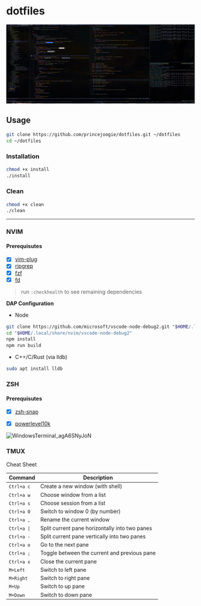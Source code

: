 # dotfiles

<!-- ![nvim_preview](https://user-images.githubusercontent.com/47204120/170640452-607474b9-32de-464f-a366-5343073f2b51.jpg) -->
![nvim_preview](./rr.png)

## Usage

```bash
git clone https://github.com/princejoogie/dotfiles.git ~/dotfiles
cd ~/dotfiles
```

### Installation

```bash
chmod +x install
./install
```

### Clean

```bash
chmod +x clean
./clean
```

---

### NVIM

#### Prerequisutes

- [x] [vim-plug](https://github.com/junegunn/vim-plug)
- [x] [ripgrep](https://github.com/BurntSushi/ripgrep)
- [x] [fzf](https://github.com/junegunn/fzf)
- [x] [fd](https://github.com/sharkdp/fd)

> run `:checkhealth` to see remaining dependencies


<!-- ![nvim_preview](https://user-images.githubusercontent.com/47204120/160265678-c9218945-cfa1-449e-9898-2a5abe15c67e.png) -->

**DAP Configuration**


- Node

```bash
git clone https://github.com/microsoft/vscode-node-debug2.git "$HOME/.local/share/nvim/vscode-node-debug2"
cd "$HOME/.local/share/nvim/vscode-node-debug2"
npm install
npm run build
```

- C++/C/Rust (via lldb)

```bash
sudo apt install lldb
```

### ZSH

#### Prerequisutes

- [x] [zsh-snap](https://github.com/marlonrichert/zsh-snap)
- [x] [powerlevel10k](https://github.com/romkatv/powerlevel10k)



![WindowsTerminal_agA6SNyJoN](https://user-images.githubusercontent.com/47204120/170641003-4a40b00b-bb89-45f4-9d2a-da78b8bb7019.jpg)

<!-- ![zsh preview] -->

### TMUX

Cheat Sheet

| Command     | Description                                    |
| ----------- | ---------------------------------------------- |
| `Ctrl+a c`  | Create a new window (with shell)               |
| `Ctrl+a w`  | Choose window from a list                      |
| `Ctrl+a s`  | Choose session from a list                     |
| `Ctrl+a 0`  | Switch to window 0 (by number)                 |
| `Ctrl+a ,`  | Rename the current window                      |
| `Ctrl+a \|` | Split current pane horizontally into two panes |
| `Ctrl+a -`  | Split current pane vertically into two panes   |
| `Ctrl+a o`  | Go to the next pane                            |
| `Ctrl+a ;`  | Toggle between the current and previous pane   |
| `Ctrl+a x`  | Close the current pane                         |
| `M+Left`    | Switch to left pane                            |
| `M+Right`   | Switch to right pane                           |
| `M+Up`      | Switch to up pane                              |
| `M+Down`    | Switch to down pane                            |

[nvim thumbnail]: https://user-images.githubusercontent.com/47204120/157621808-7ff30e77-d579-4879-8aab-8e1bafeac2ad.jpg
[nvim preview]: https://user-images.githubusercontent.com/47204120/157621486-7138e25c-c288-4e28-b30f-c2896bff48b1.mp4
[zsh preview]: https://user-images.githubusercontent.com/47204120/157621589-874a711f-8771-4917-9ed0-f3f5a0feb439.jpg
[skhd]: https://github.com/koekeishiya/skhd
[yabai]: https://github.com/koekeishiya/yabai
[simple bar]: https://github.com/Jean-Tinland/simple-bar
